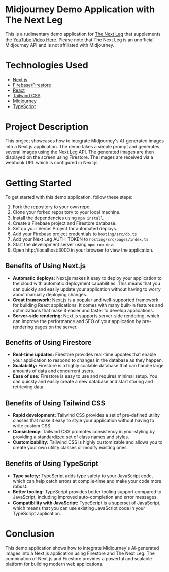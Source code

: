 # Midjourney Demo Application with The Next Leg

This is a rudimentary demo application for [The Next Leg](https://thenextleg.io) that supplements the [YouTube Video Here](https://docs.thenextleg.io). Please note that The Next Leg is an unofficial Midjourney API and is not affiliated with Midjourney.

# Technologies Used

- [Next.js](https://nextjs.org/)
- [Firebase/Firestore](https://firebase.google.com/)
- [React](https://reactjs.org/)
- [Tailwind CSS](https://tailwindcss.com/)
- [Midjourney](https://midjourney.com/)
- [TypeScript](https://www.typescriptlang.org/)

# Project Description

This project showcases how to integrate Midjourney's AI-generated images into a Next.js application. The demo takes a simple prompt and generates several images using the Next Leg API. The generated images are then displayed on the screen using Firestore. The images are received via a webhook URL which is configured in Next.js.

# Getting Started

To get started with this demo application, follow these steps:

1. Fork the repository to your own repo.
2. Clone your forked repository to your local machine.
3. Install the dependencies using `npm install`.
4. Create a Firebase project and Firestore database.
5. Set up your Vercel Project for automated deploys.
6. Add your Firebase project credentials to `hosting/src/db.ts`
7. Add your Next Leg AUTH_TOKEN to `hosting/src/pages/index.ts`
8. Start the development server using `npm run dev`.
9. Open http://localhost:3000 in your browser to view the application.

## Benefits of Using Next.js

- **Automatic deploys:** Next.js makes it easy to deploy your application to the cloud with automatic deployment capabilities. This means that you can quickly and easily update your application without having to worry about manually deploying changes.
- **Great framework:** Next.js is a popular and well-supported framework for building React applications. It comes with many built-in features and optimizations that make it easier and faster to develop applications.
- **Server-side rendering:** Next.js supports server-side rendering, which can improve the performance and SEO of your application by pre-rendering pages on the server.

## Benefits of Using Firestore

- **Real-time updates:** Firestore provides real-time updates that enable your application to respond to changes in the database as they happen.
- **Scalability:** Firestore is a highly scalable database that can handle large amounts of data and concurrent users.
- **Ease of use:** Firestore is easy to use and requires minimal setup. You can quickly and easily create a new database and start storing and retrieving data.

## Benefits of Using Tailwind CSS

- **Rapid development:** Tailwind CSS provides a set of pre-defined utility classes that make it easy to style your application without having to write custom CSS.
- **Consistency:** Tailwind CSS promotes consistency in your styling by providing a standardized set of class names and styles.
- **Customizability:** Tailwind CSS is highly customizable and allows you to create your own utility classes or modify existing ones

## Benefits of Using TypeScript

- **Type safety:** TypeScript adds type safety to your JavaScript code, which can help catch errors at compile-time and make your code more robust.
- **Better tooling:** TypeScript provides better tooling support compared to JavaScript, including improved auto-completion and error messages.
- **Compatibility with JavaScript:** TypeScript is a superset of JavaScript, which means that you can use existing JavaScript code in your TypeScript application.

# Conclusion

This demo application shows how to integrate Midjourney's AI-generated images into a Next.js application using Firestore and The Next Leg. The combination of Next.js and Firestore provides a powerful and scalable platform for building modern web applications.

